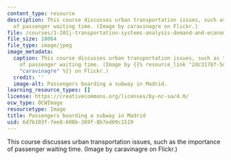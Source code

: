 ```yaml
---
content_type: resource
description: This course discusses urban transportation issues, such as the importance
  of passenger waiting time. (Image by caravinagre on Flickr.)
file: /courses/1-201j-transportation-systems-analysis-demand-and-economics-fall-2008/6d7b103f7ee8600b369f8b7ed69c1519_1-201jf08-th.jpg
file_size: 18064
file_type: image/jpeg
image_metadata:
  caption: This course discusses urban transportation issues, such as the importance
    of passenger waiting time. (Image by {{% resource_link "2dc3178f-5d14-4425-b549-edd9b9cf4df1"
    "caravinagre" %}} on Flickr.)
  credit: ''
  image-alt: Passengers boarding a subway in Madrid.
learning_resource_types: []
license: https://creativecommons.org/licenses/by-nc-sa/4.0/
ocw_type: OCWImage
resourcetype: Image
title: Passengers boarding a subway in Madrid
uid: 6d7b103f-7ee8-600b-369f-8b7ed69c1519
---
```

This course discusses urban transportation issues, such as the importance of passenger waiting time. (Image by caravinagre on Flickr.)